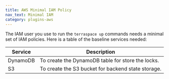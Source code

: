 ```yaml
---
title: AWS Minimal IAM Policy
nav_text: Minimal IAM
category: plugins-aws
---
```


The IAM user you use to run the `terraspace up` commands needs a minimal set of IAM policies. Here is a table of the baseline services needed:

Service | Description
--- | ---
DynamoDB | To create the DynamoDB table for store the locks.
S3 | To create the S3 bucket for backend state storage.
